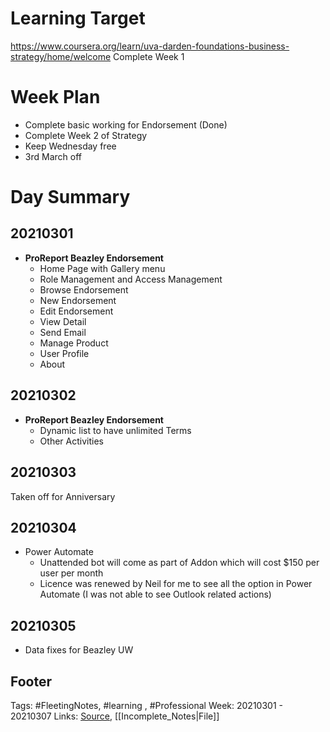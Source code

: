 # Learning Target
https://www.coursera.org/learn/uva-darden-foundations-business-strategy/home/welcome
Complete Week 1 

# Week Plan
- Complete basic working for Endorsement (Done)
- Complete Week 2 of Strategy 
- Keep Wednesday free 
- 3rd March off

# Day Summary
## 20210301
- **ProReport Beazley Endorsement**
	- Home Page with Gallery menu
	- Role Management and Access Management
	- Browse Endorsement
	- New Endorsement
	- Edit Endorsement
	- View Detail
	- Send Email
	- Manage Product
	- User Profile
	- About

## 20210302
- **ProReport Beazley Endorsement**
	- Dynamic list to have unlimited Terms
	- Other Activities
	
## 20210303
Taken off for Anniversary

## 20210304
- Power Automate
	- Unattended bot will come as part of Addon which will cost $150 per user per month
	- Licence was renewed by Neil for me to see all the option in Power Automate (I was not able to see Outlook related actions)

## 20210305
- Data fixes for Beazley UW

## Footer

Tags: #FleetingNotes, #learning , #Professional
Week: 20210301 - 20210307
Links: 
[Source](template.md), [[Incomplete_Notes|File]]

<!--
Comment - 
-->
<!--stackedit_data:
eyJoaXN0b3J5IjpbOTkyMDI0MTA4LC03MDEwMzQ0NV19
-->